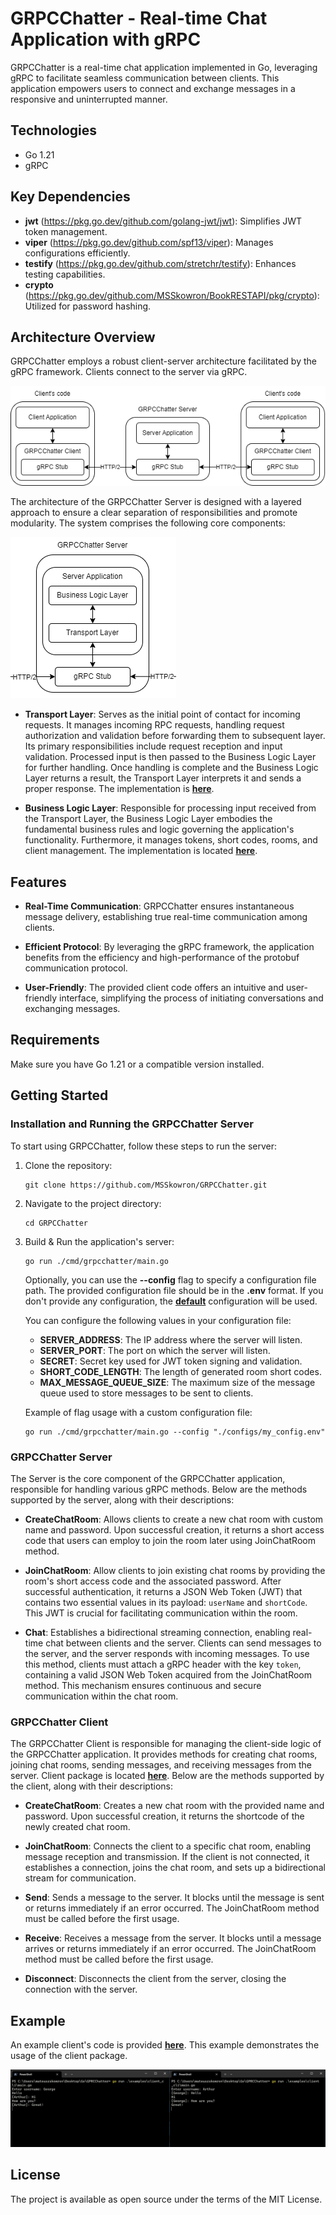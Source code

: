 # GRPCChatter - Real-time Chat Application with gRPC

GRPCChatter is a real-time chat application implemented in Go, leveraging gRPC to facilitate seamless communication between clients. This application empowers users to connect and exchange messages in a responsive and uninterrupted manner.

## Technologies

- Go 1.21
- gRPC

## Key Dependencies

- **jwt** (<https://pkg.go.dev/github.com/golang-jwt/jwt>): Simplifies JWT token management.
- **viper** (<https://pkg.go.dev/github.com/spf13/viper>): Manages configurations efficiently.
- **testify** (<https://pkg.go.dev/github.com/stretchr/testify>): Enhances testing capabilities.
- **crypto** (<https://pkg.go.dev/github.com/MSSkowron/BookRESTAPI/pkg/crypto>): Utilized for password hashing.

## Architecture Overview

GRPCChatter employs a robust client-server architecture facilitated by the gRPC framework. Clients connect to the server via gRPC.

![Architecture](./docs/architecture.png)

The architecture of the GRPCChatter Server is designed with a layered approach to ensure a clear separation of responsibilities and promote modularity. The system comprises the following core components:

![Server Architecture](./docs/server_architecture.png)

- **Transport Layer**: Serves as the initial point of contact for incoming requests. It manages incoming RPC requests, handling request authorization and validation before forwarding them to subsequent layer. Its primary responsibilities include request reception and input validation. Processed input is then passed to the Business Logic Layer for further handling. Once handling is complete and the Business Logic Layer returns a result, the Transport Layer interprets it and sends a proper response. The implementation is [**here**](./internal/server).

- **Business Logic Layer**: Responsible for processing input received from the Transport Layer, the Business Logic Layer embodies the fundamental business rules and logic governing the application's functionality. Furthermore, it manages tokens, short codes, rooms, and client management. The implementation is located [**here**](./internal/services).

## Features

- **Real-Time Communication**: GRPCChatter ensures instantaneous message delivery, establishing true real-time communication among clients.

- **Efficient Protocol**: By leveraging the gRPC framework, the application benefits from the efficiency and high-performance of the protobuf communication protocol.

- **User-Friendly**: The provided client code offers an intuitive and user-friendly interface, simplifying the process of initiating conversations and exchanging messages.

## Requirements

Make sure you have Go 1.21 or a compatible version installed.

## Getting Started

### Installation and Running the GRPCChatter Server

To start using GRPCChatter, follow these steps to run the server:

1. Clone the repository:

    ```
    git clone https://github.com/MSSkowron/GRPCChatter.git
    ```

2. Navigate to the project directory:

    ```
    cd GRPCChatter
    ```

3. Build & Run the application's server:

    ```
    go run ./cmd/grpcchatter/main.go
    ```

    Optionally, you can use the **--config** flag to specify a configuration file path. The provided configuration file should be in the **.env** format. If you don't provide any configuration, the [**default**](./configs/default_config.env) configuration will be used.

    You can configure the following values in your configuration file:
    - **SERVER_ADDRESS**: The IP address where the server will listen.
    - **SERVER_PORT**: The port on which the server will listen.
    - **SECRET**: Secret key used for JWT token signing and validation.
    - **SHORT_CODE_LENGTH**: The length of generated room short codes.
    - **MAX_MESSAGE_QUEUE_SIZE**: The maximum size of the message queue used to store messages to be sent to clients.

    Example of flag usage with a custom configuration file:

    ```
    go run ./cmd/grpcchatter/main.go --config "./configs/my_config.env"
    ```

### GRPCChatter Server

The Server is the core component of the GRPCChatter application, responsible for handling various gRPC methods. Below are the methods supported by the server, along with their descriptions:

- **CreateChatRoom**: Allows clients to create a new chat room with custom name and password. Upon successful creation, it returns a short access code that users can employ to join the room later using JoinChatRoom method.

- **JoinChatRoom**: Allow clients to join existing chat rooms by providing the room's short access code and the associated password. After successful authentication, it returns a JSON Web Token (JWT) that contains two essential values in its payload: `userName` and `shortCode`. This JWT is crucial for facilitating communication within the room.

- **Chat**: Establishes a bidirectional streaming connection, enabling real-time chat between clients and the server. Clients can send messages to the server, and the server responds with incoming messages. To use this method, clients must attach a gRPC header with the key `token`, containing a valid JSON Web Token acquired from the JoinChatRoom method. This mechanism ensures continuous and secure communication within the chat room.

### GRPCChatter Client

The GRPCChatter Client is responsible for managing the client-side logic of the GRPCChatter application. It provides methods for creating chat rooms, joining chat rooms, sending messages, and receiving messages from the server. Client package is located [**here**](./pkg/client). Below are the methods supported by the client, along with their descriptions:

- **CreateChatRoom**: Creates a new chat room with the provided name and password. Upon successful creation, it returns the shortcode of the newly created chat room.

- **JoinChatRoom**: Connects the client to a specific chat room, enabling message reception and transmission. If the client is not connected, it establishes a connection, joins the chat room, and sets up a bidirectional stream for communication.

- **Send**: Sends a message to the server. It blocks until the message is sent or returns immediately if an error occurred. The JoinChatRoom method must be called before the first usage.

- **Receive**: Receives a message from the server. It blocks until a message arrives or returns immediately if an error occurred. The JoinChatRoom method must be called before the first usage.

- **Disconnect**: Disconnects the client from the server, closing the connection with the server.

## Example

An example client's code is provided [**here**](./examples/client_cli/main.go).
This example demonstrates the usage of the client package.

![Example](./docs/examples_client_cli.png)

## License

The project is available as open source under the terms of the MIT License.
